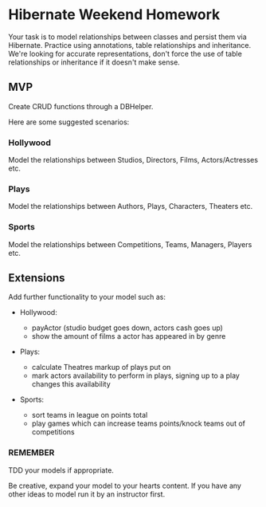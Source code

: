 # Hibernate Weekend Homework

Your task is to model relationships between classes and persist them via Hibernate.  Practice using annotations, table relationships and inheritance.
We're looking for accurate representations, don't force the use of table relationships or inheritance if it doesn't make sense.

## MVP
Create CRUD functions through a DBHelper.

Here are some suggested scenarios:

### Hollywood
Model the relationships between Studios, Directors, Films, Actors/Actresses etc.


### Plays
Model the relationships between Authors, Plays, Characters, Theaters etc.


### Sports
Model the relationships between Competitions, Teams, Managers, Players etc.


## Extensions

Add further functionality to your model such as:
- Hollywood:
  - payActor (studio budget goes down, actors cash goes up)
  - show the amount of films a actor has appeared in by genre

- Plays:
  - calculate Theatres markup of plays put on
  - mark actors availability to perform in plays, signing up to a play changes this availability

- Sports:
  - sort teams in league on points total
  - play games which can increase teams points/knock teams out of competitions


### REMEMBER

TDD your models if appropriate.

Be creative, expand your model to your hearts content.  If you have any other ideas to model run it by an instructor first.